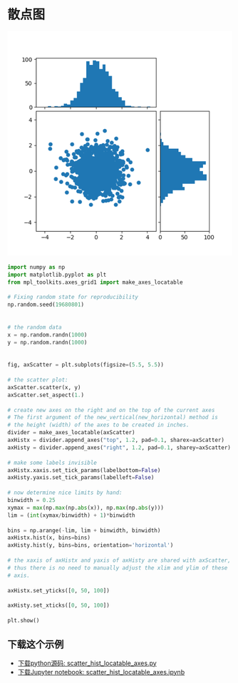 # 散点图

![散点图示例](/static/images/gallery/sphx_glr_scatter_hist_locatable_axes_001.png)

```python
import numpy as np
import matplotlib.pyplot as plt
from mpl_toolkits.axes_grid1 import make_axes_locatable

# Fixing random state for reproducibility
np.random.seed(19680801)


# the random data
x = np.random.randn(1000)
y = np.random.randn(1000)


fig, axScatter = plt.subplots(figsize=(5.5, 5.5))

# the scatter plot:
axScatter.scatter(x, y)
axScatter.set_aspect(1.)

# create new axes on the right and on the top of the current axes
# The first argument of the new_vertical(new_horizontal) method is
# the height (width) of the axes to be created in inches.
divider = make_axes_locatable(axScatter)
axHistx = divider.append_axes("top", 1.2, pad=0.1, sharex=axScatter)
axHisty = divider.append_axes("right", 1.2, pad=0.1, sharey=axScatter)

# make some labels invisible
axHistx.xaxis.set_tick_params(labelbottom=False)
axHisty.yaxis.set_tick_params(labelleft=False)

# now determine nice limits by hand:
binwidth = 0.25
xymax = max(np.max(np.abs(x)), np.max(np.abs(y)))
lim = (int(xymax/binwidth) + 1)*binwidth

bins = np.arange(-lim, lim + binwidth, binwidth)
axHistx.hist(x, bins=bins)
axHisty.hist(y, bins=bins, orientation='horizontal')

# the xaxis of axHistx and yaxis of axHisty are shared with axScatter,
# thus there is no need to manually adjust the xlim and ylim of these
# axis.

axHistx.set_yticks([0, 50, 100])

axHisty.set_xticks([0, 50, 100])

plt.show()
```

## 下载这个示例
            
- [下载python源码: scatter_hist_locatable_axes.py](https://matplotlib.org/_downloads/scatter_hist_locatable_axes.py)
- [下载Jupyter notebook: scatter_hist_locatable_axes.ipynb](https://matplotlib.org/_downloads/scatter_hist_locatable_axes.ipynb)